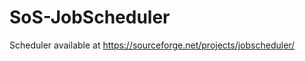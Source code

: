 SoS-JobScheduler
================

Scheduler available at https://sourceforge.net/projects/jobscheduler/
